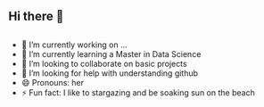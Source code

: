## Hi there 👋

##
- 🔭 I’m currently working on ...
- 🌱 I’m currently learning a Master in Data Science
- 👯 I’m looking to collaborate on basic projects
- 🤔 I’m looking for help with understanding github
- 😄 Pronouns: her
- ⚡ Fun fact: I like to stargazing and be soaking sun on the beach


